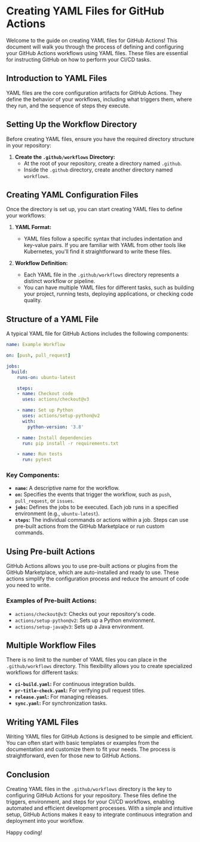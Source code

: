 # Creating YAML Files for GitHub Actions

Welcome to the guide on creating YAML files for GitHub Actions! This document will walk you through the process of defining and configuring your GitHub Actions workflows using YAML files. These files are essential for instructing GitHub on how to perform your CI/CD tasks.

## Introduction to YAML Files

YAML files are the core configuration artifacts for GitHub Actions. They define the behavior of your workflows, including what triggers them, where they run, and the sequence of steps they execute.

## Setting Up the Workflow Directory

Before creating YAML files, ensure you have the required directory structure in your repository:

1. **Create the `.github/workflows` Directory:**
   - At the root of your repository, create a directory named `.github`.
   - Inside the `.github` directory, create another directory named `workflows`.

## Creating YAML Configuration Files

Once the directory is set up, you can start creating YAML files to define your workflows:

1. **YAML Format:**
   - YAML files follow a specific syntax that includes indentation and key-value pairs. If you are familiar with YAML from other tools like Kubernetes, you'll find it straightforward to write these files.

2. **Workflow Definition:**
   - Each YAML file in the `.github/workflows` directory represents a distinct workflow or pipeline.
   - You can have multiple YAML files for different tasks, such as building your project, running tests, deploying applications, or checking code quality.

## Structure of a YAML File

A typical YAML file for GitHub Actions includes the following components:

```yaml
name: Example Workflow

on: [push, pull_request]

jobs:
  build:
    runs-on: ubuntu-latest

    steps:
    - name: Checkout code
      uses: actions/checkout@v3

    - name: Set up Python
      uses: actions/setup-python@v2
      with:
        python-version: '3.8'

    - name: Install dependencies
      run: pip install -r requirements.txt

    - name: Run tests
      run: pytest
```

### Key Components:

- **`name`:** A descriptive name for the workflow.
- **`on`:** Specifies the events that trigger the workflow, such as `push`, `pull_request`, or `issues`.
- **`jobs`:** Defines the jobs to be executed. Each job runs in a specified environment (e.g., `ubuntu-latest`).
- **`steps`:** The individual commands or actions within a job. Steps can use pre-built actions from the GitHub Marketplace or run custom commands.

## Using Pre-built Actions

GitHub Actions allows you to use pre-built actions or plugins from the GitHub Marketplace, which are auto-installed and ready to use. These actions simplify the configuration process and reduce the amount of code you need to write.

### Examples of Pre-built Actions:

- `actions/checkout@v3`: Checks out your repository's code.
- `actions/setup-python@v2`: Sets up a Python environment.
- `actions/setup-java@v3`: Sets up a Java environment.

## Multiple Workflow Files

There is no limit to the number of YAML files you can place in the `.github/workflows` directory. This flexibility allows you to create specialized workflows for different tasks:

- **`ci-build.yaml`:** For continuous integration builds.
- **`pr-title-check.yaml`:** For verifying pull request titles.
- **`release.yaml`:** For managing releases.
- **`sync.yaml`:** For synchronization tasks.

## Writing YAML Files

Writing YAML files for GitHub Actions is designed to be simple and efficient. You can often start with basic templates or examples from the documentation and customize them to fit your needs. The process is straightforward, even for those new to GitHub Actions.

## Conclusion

Creating YAML files in the `.github/workflows` directory is the key to configuring GitHub Actions for your repository. These files define the triggers, environment, and steps for your CI/CD workflows, enabling automated and efficient development processes. With a simple and intuitive setup, GitHub Actions makes it easy to integrate continuous integration and deployment into your workflow.

Happy coding!
